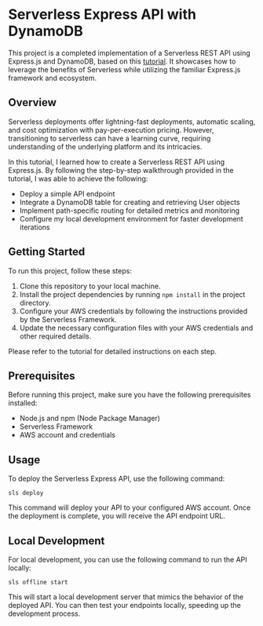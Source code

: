 # Serverless Express API with DynamoDB

This project is a completed implementation of a Serverless REST API using Express.js and DynamoDB, based on this [tutorial](https://www.serverless.com/blog/serverless-express-rest-api/). It showcases how to leverage the benefits of Serverless while utilizing the familiar Express.js framework and ecosystem.

## Overview

Serverless deployments offer lightning-fast deployments, automatic scaling, and cost optimization with pay-per-execution pricing. However, transitioning to serverless can have a learning curve, requiring understanding of the underlying platform and its intricacies.

In this tutorial, I learned how to create a Serverless REST API using Express.js. By following the step-by-step walkthrough provided in the tutorial, I was able to achieve the following:

- Deploy a simple API endpoint
- Integrate a DynamoDB table for creating and retrieving User objects
- Implement path-specific routing for detailed metrics and monitoring
- Configure my local development environment for faster development iterations

## Getting Started

To run this project, follow these steps:

1. Clone this repository to your local machine.
2. Install the project dependencies by running `npm install` in the project directory.
3. Configure your AWS credentials by following the instructions provided by the Serverless Framework.
4. Update the necessary configuration files with your AWS credentials and other required details.

Please refer to the tutorial for detailed instructions on each step.

## Prerequisites

Before running this project, make sure you have the following prerequisites installed:

- Node.js and npm (Node Package Manager)
- Serverless Framework
- AWS account and credentials

## Usage

To deploy the Serverless Express API, use the following command:

```
sls deploy
```

This command will deploy your API to your configured AWS account. Once the deployment is complete, you will receive the API endpoint URL.

## Local Development

For local development, you can use the following command to run the API locally:

```
sls offline start
```

This will start a local development server that mimics the behavior of the deployed API. You can then test your endpoints locally, speeding up the development process.

